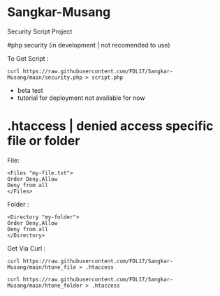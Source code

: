 # Sangkar-Musang
Security Script Project

#php security (in development | not recomended to use)

To Get Script :
```
curl https://raw.githubusercontent.com/FDL17/Sangkar-Musang/main/security.php > script.php
```
* beta test
* tutorial for deployment not available for now

# .htaccess | denied access specific file or folder 
File:
```
<Files "my-file.txt">
Order Deny,Allow
Deny from all
</Files>
```
Folder :
```
<Directory "my-folder">
Order Deny,Allow
Deny from all
</Directory>
```
Get Via Curl :
```
curl https://raw.githubusercontent.com/FDL17/Sangkar-Musang/main/htone_file > .htaccess
```
```
curl https://raw.githubusercontent.com/FDL17/Sangkar-Musang/main/htone_folder > .htaccess 
```

